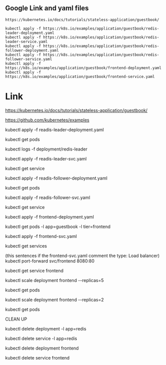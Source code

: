 ## Google Link and yaml files
```
https://kubernetes.io/docs/tutorials/stateless-application/guestbook/
```
```
kubectl apply -f https://k8s.io/examples/application/guestbook/redis-leader-deployment.yaml
kubectl apply -f https://k8s.io/examples/application/guestbook/redis-leader-service.yaml
kubectl apply -f https://k8s.io/examples/application/guestbook/redis-follower-deployment.yaml
kubectl apply -f https://k8s.io/examples/application/guestbook/redis-follower-service.yaml
kubectl apply -f https://k8s.io/examples/application/guestbook/frontend-deployment.yaml
kubectl apply -f https://k8s.io/examples/application/guestbook/frontend-service.yaml
```
# Link

https://kubernetes.io/docs/tutorials/stateless-application/guestbook/

https://github.com/kubernetes/examples


kubectl apply -f readis-leader-deployment.yaml

kubectl get pods

kubectl logs -f deployment/redis-leader

kubectl apply -f readis-leader-svc.yaml

kubectl get service

kubectl apply -f readis-follower-deployment.yaml

kubectl get pods

kubectl apply -f readis-follower-svc.yaml

kubectl get service

kubectl apply -f frontend-deployment.yaml

kubectl get pods -l app=guestbook -l tier=frontend

kubectl apply -f frontend-svc.yaml

kubectl get services

(this sentences if the frontend-svc.yaml comment the type: Load balancer)
kubectl port-forward svc/frontend 8080:80

kubectl get service frontend

kubectl scale deployment frontend --replicas=5

kubectl get pods

kubectl scale deployment frontend --replicas=2

kubectl get pods

CLEAN UP

kubectl delete deployment -l app=redis

kubectl delete service -l app=redis

kubectl delete deployment frontend

kubectl delete service frontend
